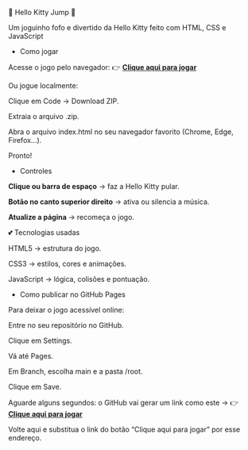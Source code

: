 🎀 Hello Kitty Jump 🎀

Um joguinho fofo e divertido da Hello Kitty feito com HTML, CSS e JavaScript 

- Como jogar

Acesse o jogo pelo navegador:
👉 [**Clique aqui para jogar**](https://github.com/biancanoberto/hello-kitty-jump.git)


Ou jogue localmente:

Clique em Code → Download ZIP.

Extraia o arquivo .zip.

Abra o arquivo index.html no seu navegador favorito (Chrome, Edge, Firefox...).

Pronto! 

 - Controles

**Clique ou barra de espaço** → faz a Hello Kitty pular.

**Botão no canto superior direito** → ativa ou silencia a música.

**Atualize a página** → recomeça o jogo.

💕 Tecnologias usadas

HTML5 → estrutura do jogo.

CSS3 → estilos, cores e animações.

JavaScript → lógica, colisões e pontuação.

- Como publicar no GitHub Pages

Para deixar o jogo acessível online:

Entre no seu repositório no GitHub.

Clique em Settings.

Vá até Pages.

Em Branch, escolha main e a pasta /root.

Clique em Save.

Aguarde alguns segundos: o GitHub vai gerar um link como este →
👉 [**Clique aqui para jogar**](https://github.com/biancanoberto/hello-kitty-jump.git)

Volte aqui e substitua o link do botão “Clique aqui para jogar” por esse endereço. 
